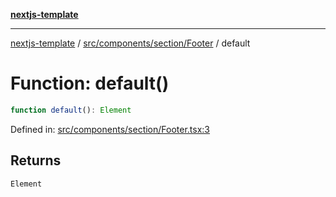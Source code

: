 [**nextjs-template**](../../../../../README.md)

---

[nextjs-template](../../../../../README.md) / [src/components/section/Footer](../README.md) / default

# Function: default()

```ts
function default(): Element
```

Defined in: [src/components/section/Footer.tsx:3](https://github.com/Its-Satyajit/nextjs-template/blob/a020f2e64682696d16eea8be5c54d400aa09764e/src/components/section/Footer.tsx#L3)

## Returns

`Element`

